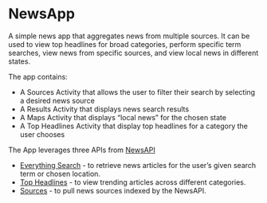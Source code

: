 # NewsApp

A simple news app that aggregates news from multiple sources. It can be used to view top headlines for broad categories, perform specific term searches, view news from specific sources, and view local news in different states.

The app contains:
- A Sources Activity that allows the user to filter their search by selecting a desired news source
- A Results Activity that displays news search results
- A Maps Activity that displays “local news” for the chosen state
- A Top Headlines Activity that display top headlines for a category the user chooses

The App leverages three APIs from [NewsAPI](https://newsapi.org/)
- [Everything Search](https://newsapi.org/docs/endpoints/everything) - to retrieve news articles for the user’s given search term or chosen location.
- [Top Headlines](https://newsapi.org/docs/endpoints/top-headlines) - to view trending articles across different categories.
- [Sources](https://newsapi.org/docs/endpoints/sources) - to pull news sources indexed by the NewsAPI.
